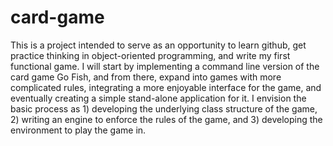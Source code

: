# card-game
This is a project intended to serve as an opportunity to learn github, get practice thinking in object-oriented programming, and write my first functional game. I will start by implementing a command line version of the card game Go Fish, and from there, expand into games with more complicated rules, integrating a more enjoyable interface for the game, and eventually creating a simple stand-alone application for it. I envision the basic process as 1) developing the underlying class structure of the game, 2) writing an engine to enforce the rules of the game, and 3) developing the environment to play the game in.
